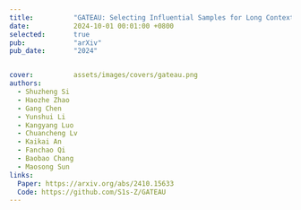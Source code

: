 ```yaml
---
title:          "GATEAU: Selecting Influential Samples for Long Context Alignment"
date:           2024-10-01 00:01:00 +0800
selected:       true
pub:            "arXiv"
pub_date:       "2024"


cover:          assets/images/covers/gateau.png
authors:
  - Shuzheng Si
  - Haozhe Zhao
  - Gang Chen
  - Yunshui Li
  - Kangyang Luo
  - Chuancheng Lv
  - Kaikai An
  - Fanchao Qi
  - Baobao Chang
  - Maosong Sun
links:
  Paper: https://arxiv.org/abs/2410.15633
  Code: https://github.com/S1s-Z/GATEAU
---
```

